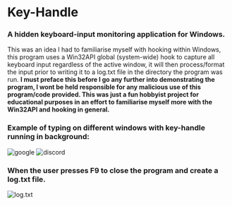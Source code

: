 Key-Handle
==========
### A hidden keyboard-input monitoring application for Windows.

This was an idea I had to familiarise myself with hooking within Windows, this program uses a Win32API global (system-wide) hook to capture all keyboard input regardless of the active window, it will then process/format the input prior to writing it to a log.txt file in the directory the program was run. **I must preface this before I go any further into demonstrating the program, I wont be held responsible for any malicious use of this program/code provided. This was just a fun hobbyist project for educational purposes in an effort to familiarise myself more with the Win32API and hooking in general.**

### Example of typing on different windows with key-handle running in background:
![google](https://i.imgur.com/R9zgWV1.png)
![discord](https://i.imgur.com/CKBF8Ev.png)
### When the user presses F9 to close the program and create a log.txt file.
![log.txt](https://i.imgur.com/cg13bE5.png)
